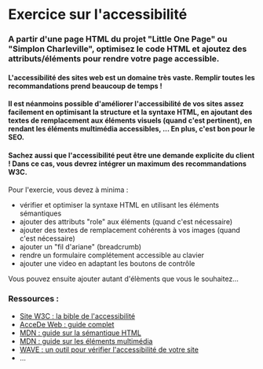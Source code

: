 # Exercice sur l'accessibilité

### A partir d'une page HTML du projet "Little One Page" ou "Simplon Charleville", optimisez le code HTML et ajoutez des attributs/éléments pour rendre votre page accessible.

#### L'accessibilité des sites web est un domaine très vaste. Remplir toutes les recommandations prend beaucoup de temps !
#### Il est néanmoins possible d'améliorer l'accessibilité de vos sites assez facilement en optimisant la structure et la syntaxe HTML, en ajoutant des textes de remplacement aux éléments visuels (quand c'est pertinent), en rendant les éléments multimédia accessibles, ... En plus, c'est bon pour le SEO.
#### Sachez aussi que l'accessibilité peut être une demande explicite du client ! Dans ce cas, vous devrez intégrer un maximum des recommandations W3C.

Pour l'exercie, vous devez à minima :
* vérifier et optimiser la syntaxe HTML en utilisant les éléments sémantiques
* ajouter des attributs "role" aux éléments (quand c'est nécessaire)
* ajouter des textes de remplacement cohérents à vos images (quand c'est nécessaire)
* ajouter un "fil d'ariane" (breadcrumb)
* rendre un formulaire complétement accessible au clavier
* ajouter une video en adaptant les boutons de contrôle
  
 Vous pouvez ensuite ajouter autant d'élèments que vous le souhaitez...

### Ressources :
* [Site W3C : la bible de l'accessibilité](https://www.w3.org/Translations/WCAG20-fr/)
* [AcceDe Web : guide complet](https://www.accede-web.com/)
* [MDN : guide sur la sémantique HTML](https://developer.mozilla.org/fr/docs/Apprendre/a11y/HTML)
* [MDN : guide sur les éléments multimédia](https://developer.mozilla.org/en-US/docs/Learn/Accessibility/Multimedia)
* [WAVE : un outil pour vérifier l'accessibilité de votre site](https://wave.webaim.org/)
* ...
